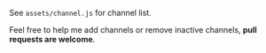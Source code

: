 See `assets/channel.js` for channel list.

Feel free to help me add channels or remove inactive channels, **pull requests are welcome**.

